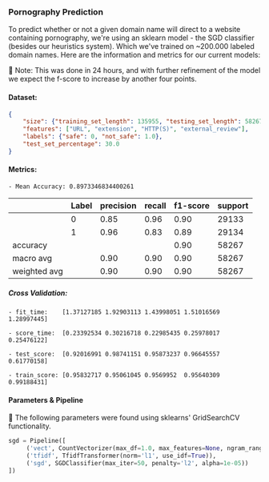### Pornography Prediction
To predict whether or not a given domain name will direct to a website containing pornography, we're using an sklearn model - the SGD classifier (besides our heuristics system).  Which we've trained on ~200.000 labeled domain names.  Here are the information and metrics for our current models:

:bookmark: Note: This was done in 24 hours, and with further refinement of the model
we expect the f-score to increase by another four points.
#### Dataset:
```json
{
    "size": {"training_set_length": 135955, "testing_set_length": 58267},
    "features": ["URL", "extension", "HTTP(S)", "external_review"],
    "labels": {"safe": 0, "not_safe": 1.0},
    "test_set_percentage": 30.0 
}
 ```
#### Metrics:
    - Mean Accuracy: 0.8973346834400261

||Label|precision|recall|f1-score|support|
|---|---|---|---|---|---|
||0|0.85|0.96|0.90|29133|
||1|0.96|0.83|0.89|29134|
|accuracy||||0.90|58267|
|macro avg||0.90|0.90|0.90|58267|
|weighted avg||0.90|0.90|0.90|58267|

##### Cross Validation:
    - fit_time:    [1.37127185 1.92903113 1.43998051 1.51016569 1.28997445]
     
    - score_time:  [0.23392534 0.30216718 0.22985435 0.25978017 0.25476122]
     
    - test_score:  [0.92016991 0.98741151 0.95873237 0.96645557 0.61770158]
    
    - train_score: [0.95832717 0.95061045 0.9569952  0.95640309 0.99188431] 

#### Parameters & Pipeline
:speech_balloon: The following parameters were found using sklearns' GridSearchCV functionality.
```python
sgd = Pipeline([
     ('vect', CountVectorizer(max_df=1.0, max_features=None, ngram_range=(1,1))),
     ('tfidf', TfidfTransformer(norm='l1', use_idf=True)),
     ('sgd', SGDClassifier(max_iter=50, penalty='l2', alpha=1e-05))
])
```
